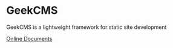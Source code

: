 # GeekCMS
GeekCMS is a lightweight framework for static site development

[Online Documents](http://geekcms.readthedocs.org/en/latest/)
